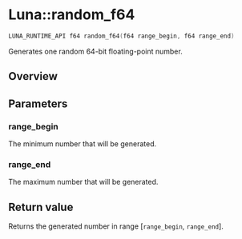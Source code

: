 # Luna::random_f64

```c++
LUNA_RUNTIME_API f64 random_f64(f64 range_begin, f64 range_end)
```

Generates one random 64-bit floating-point number. 

## Overview


## Parameters
### range_begin
The minimum number that will be generated. 

### range_end
The maximum number that will be generated. 

## Return value
Returns the generated number in range [`range_begin`, `range_end`]. 

